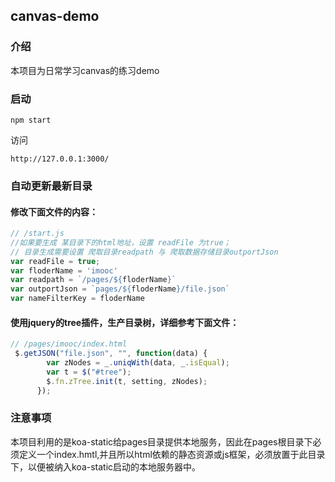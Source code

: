 ## canvas-demo

### 介绍
本项目为日常学习canvas的练习demo

### 启动
```
npm start
```
访问
```
http://127.0.0.1:3000/
```
### 自动更新最新目录
#### 修改下面文件的内容：
```js
// /start.js
//如果要生成 某目录下的html地址，设置 readFile 为true；
// 目录生成需要设置 爬取目录readpath 与 爬取数据存储目录outportJson
var readFile = true;
var floderName = 'imooc'
var readpath = `/pages/${floderName}`
var outportJson = `pages/${floderName}/file.json`
var nameFilterKey = floderName
```
#### 使用jquery的tree插件，生产目录树，详细参考下面文件：
```js
// /pages/imooc/index.html
 $.getJSON("file.json", "", function(data) {　 
        var zNodes = _.uniqWith(data, _.isEqual);
        var t = $("#tree");
        $.fn.zTree.init(t, setting, zNodes);
      });
```
### 注意事项
本项目利用的是koa-static给pages目录提供本地服务，因此在pages根目录下必须定义一个index.hmtl,并且所以html依赖的静态资源或js框架，必须放置于此目录下，以便被纳入koa-static启动的本地服务器中。
